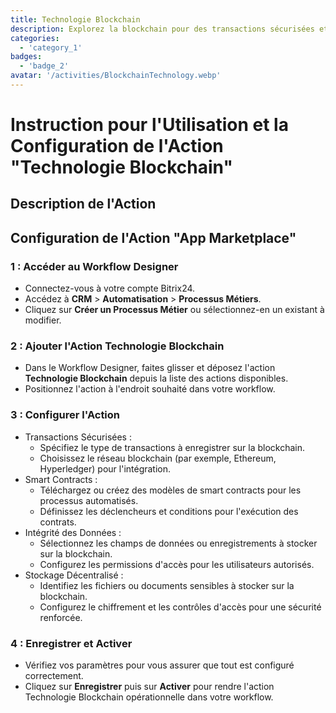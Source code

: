 ```yaml
---
title: Technologie Blockchain  
description: Explorez la blockchain pour des transactions sécurisées et transparentes.  
categories:  
  - 'category_1'  
badges:  
  - 'badge_2'  
avatar: '/activities/BlockchainTechnology.webp'  
---  
```

# Instruction pour l'Utilisation et la Configuration de l'Action "Technologie Blockchain"  

## Description de l'Action  

## **Configuration de l'Action "App Marketplace"**  

### 1 : Accéder au Workflow Designer  
- Connectez-vous à votre compte Bitrix24.  
- Accédez à **CRM** > **Automatisation** > **Processus Métiers**.  
- Cliquez sur **Créer un Processus Métier** ou sélectionnez-en un existant à modifier.  

### 2 : Ajouter l'Action Technologie Blockchain  
- Dans le Workflow Designer, faites glisser et déposez l'action **Technologie Blockchain** depuis la liste des actions disponibles.  
- Positionnez l'action à l'endroit souhaité dans votre workflow.  

### 3 : Configurer l'Action  
- Transactions Sécurisées :  
  - Spécifiez le type de transactions à enregistrer sur la blockchain.  
  - Choisissez le réseau blockchain (par exemple, Ethereum, Hyperledger) pour l'intégration.  
- Smart Contracts :  
  - Téléchargez ou créez des modèles de smart contracts pour les processus automatisés.  
  - Définissez les déclencheurs et conditions pour l'exécution des contrats.  
- Intégrité des Données :  
  - Sélectionnez les champs de données ou enregistrements à stocker sur la blockchain.  
  - Configurez les permissions d'accès pour les utilisateurs autorisés.  
- Stockage Décentralisé :  
  - Identifiez les fichiers ou documents sensibles à stocker sur la blockchain.  
  - Configurez le chiffrement et les contrôles d'accès pour une sécurité renforcée.  

### 4 : Enregistrer et Activer  
- Vérifiez vos paramètres pour vous assurer que tout est configuré correctement.  
- Cliquez sur **Enregistrer** puis sur **Activer** pour rendre l'action Technologie Blockchain opérationnelle dans votre workflow.